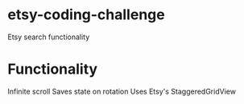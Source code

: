 # etsy-coding-challenge
Etsy search functionality


# Functionality
Infinite scroll
Saves state on rotation
Uses Etsy's StaggeredGridView

